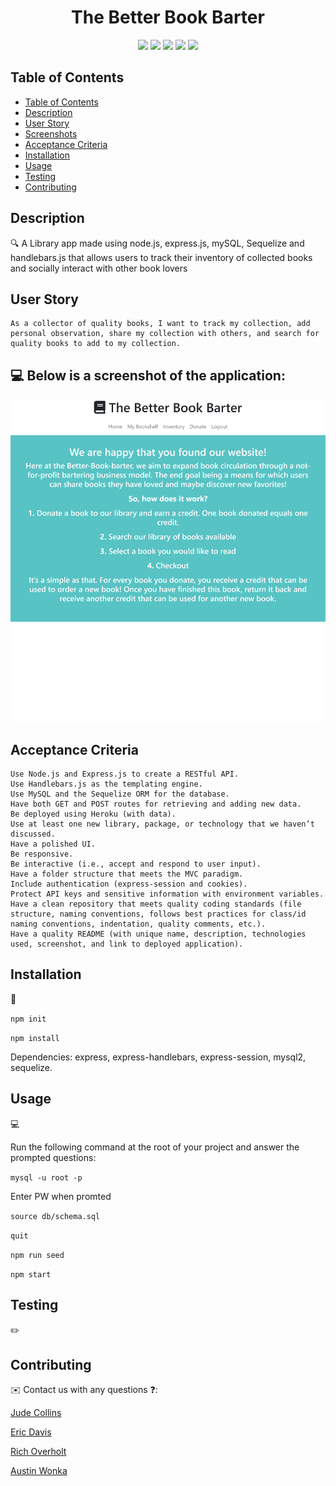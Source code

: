 <h1 align="center"> The Better Book Barter </h1>



  
<p align="center">
    <img src="https://img.shields.io/badge/javascript-yellow" />
    <img src="https://img.shields.io/badge/express-orange" />
    <img src="https://img.shields.io/badge/sequelize-blue"  />
    <img src="https://img.shields.io/badge/handlebars-red"  />
    <img src="https://img.shields.io/badge/mySQL-blue"  />
  
</p>

## Table of Contents
- [Table of Contents](#table-of-contents)
- [Description](#description)
- [User Story](#user-story)
- [Screenshots](#screenshots) 
- [Acceptance Criteria](#acceptance-criteria)
- [Installation](#installation)
- [Usage](#usage)
- [Testing](#testing)
- [Contributing](#contributing)

## Description

🔍 A Library app made using node.js, express.js, mySQL, Sequelize and handlebars.js that allows users to track their inventory of collected books and socially interact with other book lovers
  


## User Story

```
As a collector of quality books, I want to track my collection, add personal observation, share my collection with others, and search for quality books to add to my collection.
```



## 💻 Below is a screenshot of the application:
  
![The Better Book Barter](/assets/main-page.png)

## Acceptance Criteria

```
Use Node.js and Express.js to create a RESTful API.
Use Handlebars.js as the templating engine.
Use MySQL and the Sequelize ORM for the database.
Have both GET and POST routes for retrieving and adding new data.
Be deployed using Heroku (with data).
Use at least one new library, package, or technology that we haven’t discussed.
Have a polished UI.
Be responsive.
Be interactive (i.e., accept and respond to user input).
Have a folder structure that meets the MVC paradigm.
Include authentication (express-session and cookies).
Protect API keys and sensitive information with environment variables.
Have a clean repository that meets quality coding standards (file structure, naming conventions, follows best practices for class/id naming conventions, indentation, quality comments, etc.).
Have a quality README (with unique name, description, technologies used, screenshot, and link to deployed application).
```

## Installation
💾   
  
`npm init`

`npm install`

Dependencies: express, express-handlebars, express-session, mysql2, sequelize.
  
## Usage
💻   
  
Run the following command at the root of your project and answer the prompted questions:

`mysql -u root -p`

Enter PW when promted

`source db/schema.sql`

`quit`

`npm run seed`
  
`npm start`



## Testing
✏️


## Contributing
✉️ Contact us with any questions ❓: 

[Jude Collins](https://github.com/JudeCollins) 


[Eric Davis](https://github.com/edavis56) 


[Rich Overholt](https://github.com/rhoverholt) 


[Austin Wonka](https://github.com/AWonka) 

 


